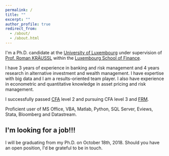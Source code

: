 ```yaml
---
permalink: /
title: ""
excerpt: ""
author_profile: true
redirect_from: 
  - /about/
  - /about.html
---
```


I'm a Ph.D. candidate at the [University of Luxembourg](https://wwwen.uni.lu/) under supervision of [Prof. Roman KRÄUSSL](https://wwwen.uni.lu/recherche/fdef/luxembourg_school_of_finance_research/people/roman_kraeussl) within the [Luxembourg School of Finance](https://wwwen.uni.lu/fdef/luxembourg_school_of_finance).

I have 3 years of experience in banking and risk management and 4 years research in alternative investment and wealth management. I have expertise with big data and I am a results-oriented team player. I also have experience in econometric and quantitative knowledge in asset pricing and risk management.

I successfully passed [CFA](https://www.cfainstitute.org/) level 2 and pursuing CFA level 3 and [FRM](https://www.garp.org/#!/frm).

Proficient user of MS Office, VBA, Matlab, Python, SQL Server, Eviews, Stata, Bloomberg and Datastream.

## I'm looking for a job!!!

I will be graduating from my Ph.D. on October 18th, 2018. Should you have an open position, I'd be grateful to be in touch.
